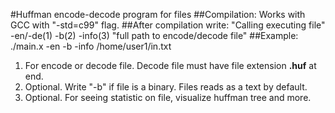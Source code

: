  #Huffman encode-decode program for files
 ##Compilation:
    Works with GCC with "-std=c99" flag.
 ##After compilation write:
    "Calling executing file" -en/-de(1) -b(2) -info(3) "full path to encode/decode file"
 ##Example:
    ./main.x -en -b -info /home/user1/in.txt
 1. For encode or decode file. Decode file must have file extension **.huf** at end.
 2. Optional. Write "-b" if file is a binary. Files reads as a text by default.
 3. Optional. For seeing statistic on file, visualize huffman tree and more.